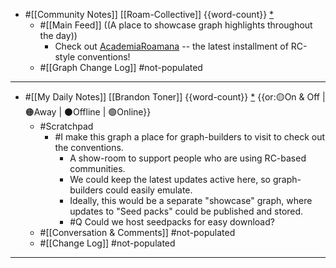 - #[[Community Notes]] [[Roam-Collective]] {{word-count}} [*]([[rc]])
    - #[[Main Feed]] ((A place to showcase graph highlights throughout the day)) 
        - Check out [AcademiaRoamana](https://roamresearch.com/#/app/AcademiaRoamana) -- the latest installment of RC-style conventions!   
    - #[[Graph Change Log]] #not-populated
- ---
- #[[My Daily Notes]] [[Brandon Toner]] {{word-count}} [*]([[bnt]]) {{or:🟡On & Off | 🟠Away | ⚫️Offline | 🟢Online}}
    - #Scratchpad 
        - #I make this graph a place for graph-builders to visit to check out the conventions. 
            - A show-room to support people who are using RC-based communities.
            - We could keep the latest updates active here, so graph-builders could easily emulate. 
            - Ideally, this would be a separate "showcase" graph, where updates to "Seed packs" could be published and stored.
            - #Q Could we host seedpacks for easy download?
    - #[[Conversation & Comments]] #not-populated 
    - #[[Change Log]] #not-populated
- ---
